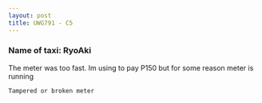 ```yaml
---
layout: post
title: UWG791 - C5
---
```


### Name of taxi: RyoAki

The meter was too fast. Im using to pay P150 but for some reason meter is running

```Tampered or broken meter```
